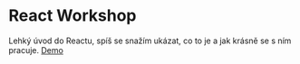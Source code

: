 # React Workshop
Lehký úvod do Reactu, spíš se snažím ukázat, co to je a jak krásně se s ním pracuje.
[Demo](https://pajasry.github.io/reactFirstSteps/)
